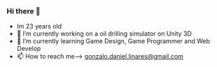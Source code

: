 ### Hi there 👋

- Im 23 years old
- 🔭 I’m currently working on a oil drilling simulator on Unity 3D
- 🌱 I’m currently learning Game Design, Game Programmer and Web Develop
- 📫 How to reach me--> gonzalo.daniel.linares@gmail.com
